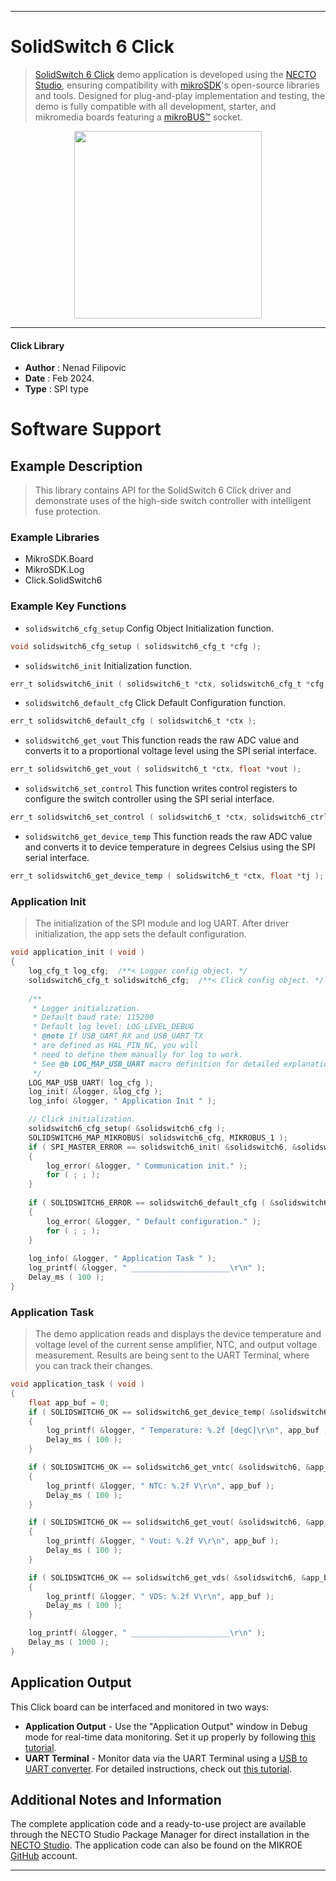 
---
# SolidSwitch 6 Click

> [SolidSwitch 6 Click](https://www.mikroe.com/?pid_product=MIKROE-6089) demo application is developed using
the [NECTO Studio](https://www.mikroe.com/necto), ensuring compatibility with [mikroSDK](https://www.mikroe.com/mikrosdk)'s
open-source libraries and tools. Designed for plug-and-play implementation and testing, the demo is fully compatible with
all development, starter, and mikromedia boards featuring a [mikroBUS&trade;](https://www.mikroe.com/mikrobus) socket.

<p align="center">
  <img src="https://www.mikroe.com/?pid_product=MIKROE-6089&image=1" height=300px>
</p>

---

#### Click Library

- **Author**        : Nenad Filipovic
- **Date**          : Feb 2024.
- **Type**          : SPI type

# Software Support

## Example Description

> This library contains API for the SolidSwitch 6 Click driver
> and demonstrate uses of the high-side switch controller with intelligent fuse protection.

### Example Libraries

- MikroSDK.Board
- MikroSDK.Log
- Click.SolidSwitch6

### Example Key Functions

- `solidswitch6_cfg_setup` Config Object Initialization function.
```c
void solidswitch6_cfg_setup ( solidswitch6_cfg_t *cfg );
```

- `solidswitch6_init` Initialization function.
```c
err_t solidswitch6_init ( solidswitch6_t *ctx, solidswitch6_cfg_t *cfg );
```

- `solidswitch6_default_cfg` Click Default Configuration function.
```c
err_t solidswitch6_default_cfg ( solidswitch6_t *ctx );
```

- `solidswitch6_get_vout` This function reads the raw ADC value and converts it to a proportional voltage level using the SPI serial interface.
```c
err_t solidswitch6_get_vout ( solidswitch6_t *ctx, float *vout );
```

- `solidswitch6_set_control` This function writes control registers to configure the switch controller using the SPI serial interface.
```c
err_t solidswitch6_set_control ( solidswitch6_t *ctx, solidswitch6_ctrl_t ctrl );
```

- `solidswitch6_get_device_temp` This function reads the raw ADC value and converts it to device temperature in degrees Celsius using the SPI serial interface.
```c
err_t solidswitch6_get_device_temp ( solidswitch6_t *ctx, float *tj );
```

### Application Init

> The initialization of the SPI module and log UART.
> After driver initialization, the app sets the default configuration.

```c
void application_init ( void )
{
    log_cfg_t log_cfg;  /**< Logger config object. */
    solidswitch6_cfg_t solidswitch6_cfg;  /**< Click config object. */
    
    /** 
     * Logger initialization.
     * Default baud rate: 115200
     * Default log level: LOG_LEVEL_DEBUG
     * @note If USB_UART_RX and USB_UART_TX 
     * are defined as HAL_PIN_NC, you will 
     * need to define them manually for log to work. 
     * See @b LOG_MAP_USB_UART macro definition for detailed explanation.
     */
    LOG_MAP_USB_UART( log_cfg );
    log_init( &logger, &log_cfg );
    log_info( &logger, " Application Init " );

    // Click initialization.
    solidswitch6_cfg_setup( &solidswitch6_cfg );
    SOLIDSWITCH6_MAP_MIKROBUS( solidswitch6_cfg, MIKROBUS_1 );
    if ( SPI_MASTER_ERROR == solidswitch6_init( &solidswitch6, &solidswitch6_cfg ) )
    {
        log_error( &logger, " Communication init." );
        for ( ; ; );
    }
    
    if ( SOLIDSWITCH6_ERROR == solidswitch6_default_cfg ( &solidswitch6 ) )
    {
        log_error( &logger, " Default configuration." );
        for ( ; ; );
    }
    
    log_info( &logger, " Application Task " );
    log_printf( &logger, " ______________________\r\n" );
    Delay_ms ( 100 );
}
```

### Application Task

> The demo application reads and displays the device temperature 
> and voltage level of the current sense amplifier, NTC, and output voltage measurement.
> Results are being sent to the UART Terminal, where you can track their changes.

```c
void application_task ( void )
{
    float app_buf = 0;
    if ( SOLIDSWITCH6_OK == solidswitch6_get_device_temp( &solidswitch6, &app_buf ) )
    {
        log_printf( &logger, " Temperature: %.2f [degC]\r\n", app_buf );
        Delay_ms ( 100 );
    }

    if ( SOLIDSWITCH6_OK == solidswitch6_get_vntc( &solidswitch6, &app_buf ) )
    {
        log_printf( &logger, " NTC: %.2f V\r\n", app_buf );
        Delay_ms ( 100 );
    }

    if ( SOLIDSWITCH6_OK == solidswitch6_get_vout( &solidswitch6, &app_buf ) )
    {
        log_printf( &logger, " Vout: %.2f V\r\n", app_buf );
        Delay_ms ( 100 );
    }

    if ( SOLIDSWITCH6_OK == solidswitch6_get_vds( &solidswitch6, &app_buf ) )
    {
        log_printf( &logger, " VDS: %.2f V\r\n", app_buf );
        Delay_ms ( 100 );
    }

    log_printf( &logger, " ______________________\r\n" );
    Delay_ms ( 1000 );
}
```

## Application Output

This Click board can be interfaced and monitored in two ways:
- **Application Output** - Use the "Application Output" window in Debug mode for real-time data monitoring.
Set it up properly by following [this tutorial](https://www.youtube.com/watch?v=ta5yyk1Woy4).
- **UART Terminal** - Monitor data via the UART Terminal using
a [USB to UART converter](https://www.mikroe.com/click/interface/usb?interface*=uart,uart). For detailed instructions,
check out [this tutorial](https://help.mikroe.com/necto/v2/Getting%20Started/Tools/UARTTerminalTool).

## Additional Notes and Information

The complete application code and a ready-to-use project are available through the NECTO Studio Package Manager for 
direct installation in the [NECTO Studio](https://www.mikroe.com/necto). The application code can also be found on
the MIKROE [GitHub](https://github.com/MikroElektronika/mikrosdk_click_v2) account.

---
